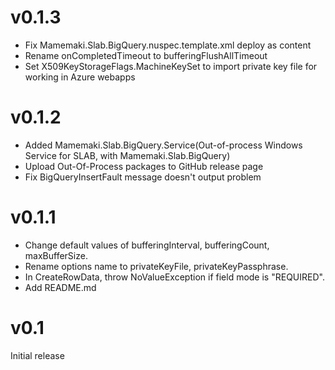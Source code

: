 # v0.1.3
* Fix Mamemaki.Slab.BigQuery.nuspec.template.xml deploy as content
* Rename onCompletedTimeout to bufferingFlushAllTimeout
* Set X509KeyStorageFlags.MachineKeySet to import private key file for working in Azure webapps

# v0.1.2
* Added Mamemaki.Slab.BigQuery.Service(Out-of-process Windows Service for SLAB, with Mamemaki.Slab.BigQuery)
* Upload Out-Of-Process packages to GitHub release page
* Fix BigQueryInsertFault message doesn't output problem

# v0.1.1
* Change default values of bufferingInterval, bufferingCount, maxBufferSize.
* Rename options name to privateKeyFile, privateKeyPassphrase.
* In CreateRowData, throw NoValueException if field mode is "REQUIRED".
* Add README.md

# v0.1
Initial release
